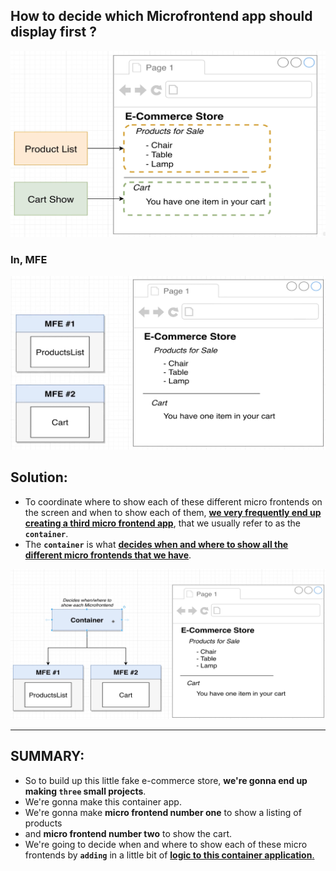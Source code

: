 ## How to decide which Microfrontend app should display first ?


<img src="./imagesUsed/containerApproach.png">



### In, MFE
<img src="./imagesUsed/designApproach.png">

## **Solution:**

- To coordinate where to show each of these different micro frontends on the screen and when to show each of them, <ins>**we very frequently end up creating a third micro frontend app**</ins>, that we usually refer to as the **`container`**. 
- The **`container`** is what <ins>**decides when and where to show all the different micro frontends that we have**</ins>.

<img src="./imagesUsed/containerApproach-1.png">


--- 

## SUMMARY:

- So to build up this little fake e-commerce store, **we're gonna end up making `three` small projects**. 
- We're gonna make this container app. 
- We're gonna make **micro frontend number one** to show a listing of products 
- and **micro frontend number two** to show the cart. 
- We're going to decide when and where to show each of these micro frontends by **`adding`** in a little bit of <ins>**logic to this container application**.</ins>
